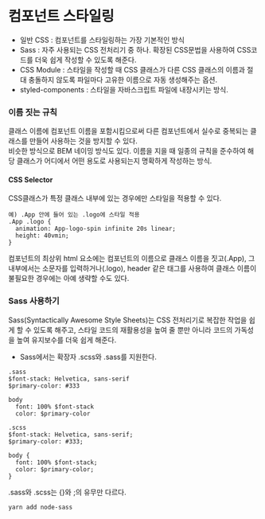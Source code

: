 # 컴포넌트 스타일링
- 일반 CSS : 컴포넌트를 스타일링하는 가장 기본적인 방식
- Sass : 자주 사용되는 CSS 전처리기 중 하나. 확장된 CSS문법을 사용하여 CSS코드를 더욱 쉽게 작성할 수 있도록 해준다.
- CSS Module : 스타일을 작성할 때 CSS 클래스가 다른 CSS 클래스의 이름과 절대 충돌하지 않도록 파일마다 고유한 이름으로 자동 생성해주는 옵션.
- styled-components : 스타일을 자바스크립트 파일에 내장시키는 방식.

### 이름 짓는 규칙
클래스 이름에 컴포넌트 이름을 포함시킴으로써 다른 컴포넌트에서 실수로 중복되는 클래스를 만들어 사용하는 것을 방지할 수 있다.<br/>
비슷한 방식으로 BEM 네이밍 방식도 있다. 이름을 지을 때 일종의 규칙을 준수하여 해당 클래스가 어디에서 어떤 용도로 사용되는지 명확하게 작성하는 방식.

#### CSS Selector
CSS클래스가 특정 클래스 내부에 있는 경우에만 스타일을 적용할 수 있다.
```
예) .App 안에 들어 있는 .logo에 스타일 적용
.App .logo {
  animation: App-logo-spin infinite 20s linear;
  height: 40vmin;
}
```
컴포넌트의 최상위 html 요소에는 컴포넌트의 이름으로 클래스 이름을 짓고(.App), 그 내부에서는 소문자를 입력하거나(.logo), header 같은 태그를 사용하여 클래스 이름이 불필요한 경우에는 아예 생략할 수도 있다.

### Sass 사용하기
Sass(Syntactically Awesome Style Sheets)는 CSS 전처리기로 복잡한 작업을 쉽게 할 수 있도록 해주고, 스타일 코드의 재활용성을 높여 줄 뿐만 아니라 코드의 가독성을 높여 유지보수를 더욱 쉽게 해준다.
- Sass에서는 확장자 .scss와 .sass를 지원한다.
```
.sass
$font-stack: Helvetica, sans-serif
$primary-color: #333

body
  font: 100% $font-stack
  color: $primary-color
```
```
.scss
$font-stack: Helvetica, sans-serif;
$primary-color: #333;

body {
  font: 100% $font-stack;
  color: $primary-color;
}
```
.sass와 .scss는 {}와 ;의 유무만 다르다.
```
yarn add node-sass
```